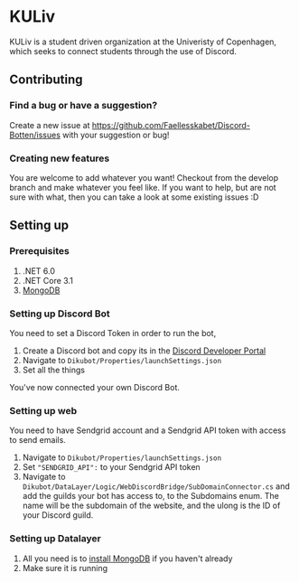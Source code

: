 # KULiv
KULiv is a student driven organization at the Univeristy of Copenhagen, which seeks to connect students through the use of Discord.

## Contributing
### Find a bug or have a suggestion?
Create a new issue at https://github.com/Faellesskabet/Discord-Botten/issues with your suggestion or bug!


### Creating new features
You are welcome to add whatever you want! Checkout from the develop branch and make whatever you feel like. If you want to help, but are not sure with what, then you can take a look at some existing issues :D

## Setting up
### Prerequisites
1. .NET 6.0
2. .NET Core 3.1
3. [MongoDB](https://www.mongodb.com/try/download/community)

### Setting up Discord Bot
You need to set a Discord Token in order to run the bot,
1. Create a Discord bot and copy its in the [Discord Developer Portal](https://discord.com/developers/applications)
2. Navigate to `Dikubot/Properties/launchSettings.json`
3. Set all the things

You've now connected your own Discord Bot.

### Setting up web
You need to have Sendgrid account and a Sendgrid API token with access to send emails.
1. Navigate to `Dikubot/Properties/launchSettings.json`
2. Set `"SENDGRID_API":` to your Sendgrid API token
3. Navigate to `Dikubot/DataLayer/Logic/WebDiscordBridge/SubDomainConnector.cs` and add the guilds your bot has access to, to the Subdomains enum. The name will be the subdomain of the website, and the ulong is the ID of your Discord guild.


### Setting up Datalayer
1. All you need is to [install MongoDB](https://www.mongodb.com/try/download/community) if you haven't already
2. Make sure it is running

